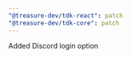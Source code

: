 ```yaml
---
"@treasure-dev/tdk-react": patch
"@treasure-dev/tdk-core": patch
---
```


Added Discord login option
